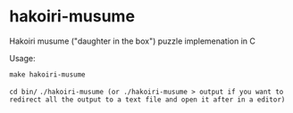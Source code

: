 hakoiri-musume
==============

Hakoiri musume ("daughter in the box") puzzle implemenation in C

Usage: 

``make hakoiri-musume``

``cd bin/``
``./hakoiri-musume (or ./hakoiri-musume > output if you want to redirect all the output to a text file and open it after in a editor)``
